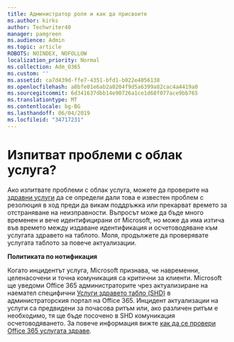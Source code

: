 ```yaml
---
title: Администратор роля и как да присвоите
ms.author: kirks
author: Techwriter40
manager: pamgreen
ms.audience: Admin
ms.topic: article
ROBOTS: NOINDEX, NOFOLLOW
localization_priority: Normal
ms.collection: Adm_O365
ms.custom: ''
ms.assetid: ca7d439d-ffe7-4351-bfd1-b022e4056138
ms.openlocfilehash: a8bfe01e6ab2a0204f9d5a6399a82cac4a4419a0
ms.sourcegitcommit: 6d341637dbb14e90726a1ce1d68f077ace9bb765
ms.translationtype: MT
ms.contentlocale: bg-BG
ms.lasthandoff: 06/04/2019
ms.locfileid: "34717231"
---
```

# <a name="experiencing-problems-with-a-cloud-service"></a>Изпитват проблеми с облак услуга?

Ако изпитвате проблеми с облак услуга, можете да проверите на [здравни услуги](https://admin.microsoft.com/AdminPortal/Home#/servicehealth) да се определи дали това е известен проблем с резолюция в ход преди да викам поддръжка или прекарват времето за отстраняване на неизправности. Въпросът може да бъде много временен и вече идентифицирани от Microsoft, но може да има изтича във времето между издаване идентификация и осчетоводяване към услугата здравето на таблото. Моля, продължете да проверявате услугата таблото за повече актуализации.

**Политиката по нотификация**

Когато инцидентът услуга, Microsoft признава, че навременни, целенасочени и точна комуникация са критични за клиенти. Microsoft ще уведоми Office 365 администраторите чрез актуализиране на наемател специфични [Услуги здравето табло (SHD)](https://admin.microsoft.com/AdminPortal/Home#/servicehealth) в администраторския портал на Office 365. Инцидент актуализации на услуги са предвидени за почасова ритъм или, ако различен ритъм е необходимо, тя ще бъде посочено в SHD комуникация осчетоводяването. За повече информация вижте [как да се провери Office 365 услугата здраве](https://docs.microsoft.com/en-us/office365/enterprise/view-service-health).

